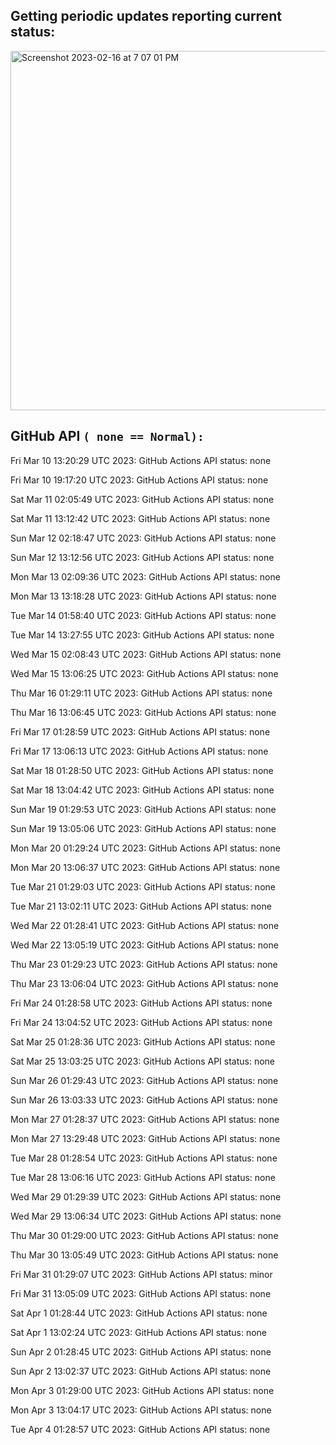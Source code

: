 
## Getting periodic updates reporting current status:
<img width="575" alt="Screenshot 2023-02-16 at 7 07 01 PM" src="https://user-images.githubusercontent.com/31228460/219539578-f880fea9-7a9d-4f7d-a7e2-5ce3d90ab466.png">

## GitHub API `( none == Normal):`

Fri Mar 10 13:20:29 UTC 2023: GitHub Actions API status: none

Fri Mar 10 19:17:20 UTC 2023: GitHub Actions API status: none

Sat Mar 11 02:05:49 UTC 2023: GitHub Actions API status: none

Sat Mar 11 13:12:42 UTC 2023: GitHub Actions API status: none

Sun Mar 12 02:18:47 UTC 2023: GitHub Actions API status: none

Sun Mar 12 13:12:56 UTC 2023: GitHub Actions API status: none

Mon Mar 13 02:09:36 UTC 2023: GitHub Actions API status: none

Mon Mar 13 13:18:28 UTC 2023: GitHub Actions API status: none

Tue Mar 14 01:58:40 UTC 2023: GitHub Actions API status: none

Tue Mar 14 13:27:55 UTC 2023: GitHub Actions API status: none

Wed Mar 15 02:08:43 UTC 2023: GitHub Actions API status: none

Wed Mar 15 13:06:25 UTC 2023: GitHub Actions API status: none

Thu Mar 16 01:29:11 UTC 2023: GitHub Actions API status: none

Thu Mar 16 13:06:45 UTC 2023: GitHub Actions API status: none

Fri Mar 17 01:28:59 UTC 2023: GitHub Actions API status: none

Fri Mar 17 13:06:13 UTC 2023: GitHub Actions API status: none

Sat Mar 18 01:28:50 UTC 2023: GitHub Actions API status: none

Sat Mar 18 13:04:42 UTC 2023: GitHub Actions API status: none

Sun Mar 19 01:29:53 UTC 2023: GitHub Actions API status: none

Sun Mar 19 13:05:06 UTC 2023: GitHub Actions API status: none

Mon Mar 20 01:29:24 UTC 2023: GitHub Actions API status: none

Mon Mar 20 13:06:37 UTC 2023: GitHub Actions API status: none

Tue Mar 21 01:29:03 UTC 2023: GitHub Actions API status: none

Tue Mar 21 13:02:11 UTC 2023: GitHub Actions API status: none

Wed Mar 22 01:28:41 UTC 2023: GitHub Actions API status: none

Wed Mar 22 13:05:19 UTC 2023: GitHub Actions API status: none

Thu Mar 23 01:29:23 UTC 2023: GitHub Actions API status: none

Thu Mar 23 13:06:04 UTC 2023: GitHub Actions API status: none

Fri Mar 24 01:28:58 UTC 2023: GitHub Actions API status: none

Fri Mar 24 13:04:52 UTC 2023: GitHub Actions API status: none

Sat Mar 25 01:28:36 UTC 2023: GitHub Actions API status: none

Sat Mar 25 13:03:25 UTC 2023: GitHub Actions API status: none

Sun Mar 26 01:29:43 UTC 2023: GitHub Actions API status: none

Sun Mar 26 13:03:33 UTC 2023: GitHub Actions API status: none

Mon Mar 27 01:28:37 UTC 2023: GitHub Actions API status: none

Mon Mar 27 13:29:48 UTC 2023: GitHub Actions API status: none

Tue Mar 28 01:28:54 UTC 2023: GitHub Actions API status: none

Tue Mar 28 13:06:16 UTC 2023: GitHub Actions API status: none

Wed Mar 29 01:29:39 UTC 2023: GitHub Actions API status: none

Wed Mar 29 13:06:34 UTC 2023: GitHub Actions API status: none

Thu Mar 30 01:29:00 UTC 2023: GitHub Actions API status: none

Thu Mar 30 13:05:49 UTC 2023: GitHub Actions API status: none

Fri Mar 31 01:29:07 UTC 2023: GitHub Actions API status: minor

Fri Mar 31 13:05:09 UTC 2023: GitHub Actions API status: none

Sat Apr  1 01:28:44 UTC 2023: GitHub Actions API status: none

Sat Apr  1 13:02:24 UTC 2023: GitHub Actions API status: none

Sun Apr  2 01:28:45 UTC 2023: GitHub Actions API status: none

Sun Apr  2 13:02:37 UTC 2023: GitHub Actions API status: none

Mon Apr  3 01:29:00 UTC 2023: GitHub Actions API status: none

Mon Apr  3 13:04:17 UTC 2023: GitHub Actions API status: none

Tue Apr  4 01:28:57 UTC 2023: GitHub Actions API status: none
